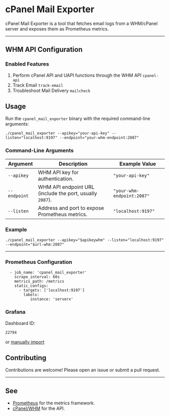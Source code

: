 # cPanel Mail Exporter

cPanel Mail Exporter is a tool that fetches email logs from a WHM/cPanel server and exposes them as Prometheus metrics.

---

## WHM API Configuration

### Enabled Features

1. Perform cPanel API and UAPI functions through the WHM API `cpanel-api`
1. Track Email `track-email`
1. Troubleshoot Mail Delivery `mailcheck`

## Usage

Run the `cpanel_mail_exporter` binary with the required command-line arguments:

```
./cpanel_mail_exporter --apikey="your-api-key" --listen="localhost:9197" --endpoint="your-whm-endpoint:2087"
```

### Command-Line Arguments

| Argument     | Description                                                                 | Example Value                  |
|--------------|-----------------------------------------------------------------------------|--------------------------------|
| `--apikey`   | WHM API key for authentication.                                             | `"your-api-key"`               |
| `--endpoint` | WHM API endpoint URL (include the port, usually `2087`).                    | `"your-whm-endpoint:2087"`     |
| `--listen`   | Address and port to expose Prometheus metrics.                              | `"localhost:9197"`             |

### Example

```
./cpanel_mail_exporter --apikey="$apikeywhm" --listen="localhost:9197" --endpoint="$url-whm:2087"
```

---

### Prometheus Configuration
```
  - job_name: 'cpanel_mail_exporter'
    scrape_interval: 60s
    metrics_path: /metrics
    static_configs:
      - targets: ['localhost:9197']
        labels:
           instance: 'serverx'
```

### Grafana
Dashboard ID:
```
22794
```
or [manually import](grafana/cpanel_mail_exporter.json)

## Contributing

Contributions are welcome! Please open an issue or submit a pull request.

---


## See

- [Prometheus](https://prometheus.io/) for the metrics framework.
- [cPanel/WHM](https://api.docs.cpanel.net/) for the API.
